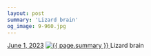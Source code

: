 ```yaml
---
layout: post
summary: 'Lizard brain'
og_image: 9-960.jpg
---
```


<p>
  <time>
    <a href="/9">June 1, 2023</a>
  </time>
  <a href="/9">
    <img src="{{ site.assets_url }}/9-480.jpg" srcset="{{ site.assets_url }}/9-240.jpg 240w, {{ site.assets_url }}/9-480.jpg 480w, {{ site.assets_url }}/9-720.jpg 720w, {{ site.assets_url }}/9-960.jpg 960w" sizes="(min-width: 700px) 50vw, calc(100vw - 2rem)" alt="{{ page.summary }}" />
  </a>
  <span>Lizard brain</span>
</p>
